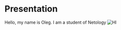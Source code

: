 # Presentation

Hello, my name is Oleg. I am a student of Netology
![HI](../../Pictures/%D0%90%D0%B2%D0%B0%D1%82%D0%B0%D1%80%D0%BA%D0%B8/38.jpg)

